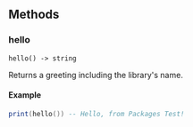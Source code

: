 ## Methods

### hello
```
hello() -> string
```

Returns a greeting including the library's name.

#### Example
```lua
print(hello()) -- Hello, from Packages Test!
```

